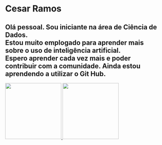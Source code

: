 # Cesar Ramos
Olá pessoal.
Sou iniciante na área de Ciência de Dados. \
Estou muito emplogado para aprender mais sobre o uso de inteligência artificial. \
Espero aprender cada vez mais e poder contribuir com a comunidade.
Ainda estou aprendendo a utilizar o Git Hub.
---

<div>
<a href="https://github.com/cesarramos77">
<img loading="lazy" height="180em" src="https://github-readme-stats.vercel.app/api/top-langs/?username=cesarramos77&layout=compact&langs_count=7&theme=dracula"/>
<img loading="lazy" height="180em" src="https://github-readme-stats.vercel.app/api?username=cesarramos77&show_icons=true&theme=dracula&include_all_commits=true&count_private=true"/>
</div>